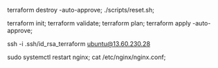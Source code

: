 terraform destroy -auto-approve; ./scripts/reset.sh;

terraform init; terraform validate; terraform plan; terraform apply -auto-approve;

ssh -i .ssh/id_rsa_terraform ubuntu@13.60.230.28

sudo systemctl restart nginx;  cat /etc/nginx/nginx.conf;
